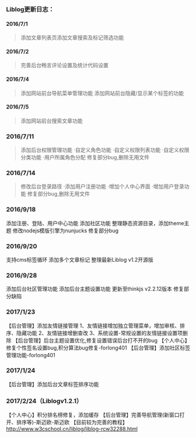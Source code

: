 ### Liblog更新日志：
#### 2016/7/1
>添加文章列表页添加文章搜索及标记筛选功能

#### 2016/7/2
>完善后台畅言评论设置及统计代码设置

#### 2016/7/4
>添加网站前台导航菜单管理功能
>添加网站前台隐藏/显示某个标签的功能

#### 2016/7/5
>添加网站前台搜索文章功能

### 2016/7/11
>添加后台权限管理功能
 ·自定义角色功能
 ·自定义权限列表功能
 ·自定义权限分类功能
 ·用户所属角色分配
>修复部分bug,删除无用文件

### 2016/7/14
>修改后台登录路径
 ·添加用户注册功能
 ·增加个人中心界面
 ·增加用户登录功能
>修复部分bug,删除无用文件

### 2016/9/18

添加注册、登陆、用户中心功能
添加社区功能
整理静态资源目录，添加theme主题
修改nodejs模版引擎为nunjucks
修复部分bug

### 2016/9/20

支持cms标签循环
添加多个文章标记
整理最新Liblog v1.2开源版

### 2016/9/28

添加后台社区管理功能
添加后台主题设置功能
更新至thinkjs v2.2.12版本
修复部分缺陷


### 2017/1/23

【后台管理】添加友情链接管理
    1、友情链接增加独立管理菜单，增加审核、排序、隐藏功能
    2、友情链接增删查改
    3、系统设置-常规设置的友情链接设置项删除
【后台管理】后台主题设置优化,修复设置错误后台打不开的bug
【个人中心】修复个性签名设置bug,积分算法bug修复-forlong401
【后台管理】添加社区标签管理功能-forlong401

### 2017/1/24

【后台管理】添加后台文章标签排序功能

### 2017/2/24（Liblogv1.2.1）
【个人中心】积分排名榜修复，添加缓存
【后台管理】完善导航管理(新窗口打开、排序等)-斯迈欧-斯迈欧
【目前较为完善的教程】
 http://www.w3cschool.cn/liblog/liblog-rcw32288.html